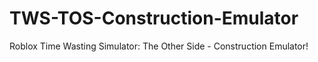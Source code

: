 # TWS-TOS-Construction-Emulator
Roblox Time Wasting Simulator: The Other Side - Construction Emulator!

